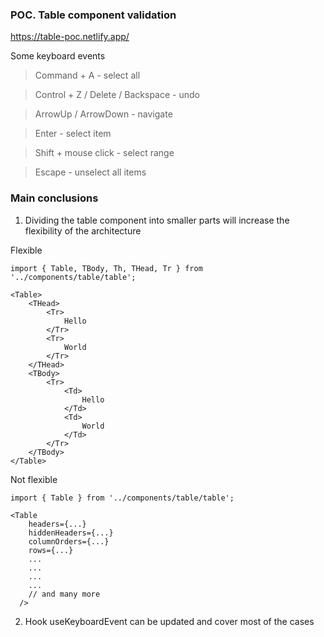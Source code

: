 ### POC. Table component validation

https://table-poc.netlify.app/

Some keyboard events


> Command + A - select all
 
> Control + Z / Delete / Backspace - undo
 
> ArrowUp / ArrowDown - navigate
 
> Enter - select item
 
> Shift + mouse click - select range

> Escape - unselect all items


### Main conclusions

1. Dividing the table component into smaller parts will increase the flexibility of the architecture

Flexible
```
import { Table, TBody, Th, THead, Tr } from '../components/table/table';

<Table>
    <THead>
        <Tr>
            Hello
        </Tr>
        <Tr>
            World
        </Tr>
    </THead>
    <TBody>
        <Tr>
            <Td>
                Hello
            </Td>
            <Td>
                World
            </Td>
        </Tr>
    </TBody>
</Table>
```

Not flexible
```
import { Table } from '../components/table/table';

<Table
    headers={...}
    hiddenHeaders={...}
    columnOrders={...}
    rows={...}
    ...
    ...
    ...
    ...
    // and many more
  />
```


2. Hook useKeyboardEvent can be updated and cover most of the cases
